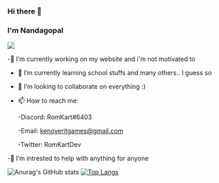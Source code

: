### Hi there 👋

### I'm Nandagopal

![](https://komarev.com/ghpvc/?username=RomKart&label=PROFILE+VIEWS)

-🔭 I’m currently working on my website and i'm not motivated to

- 🌱 I’m currently learning school stuffs and many others.. I guess so

- 👯 I’m looking to collaborate on everything :)

- 📫 How to reach me: 

   -Discord: RomKart#6403

   -Email: kenoveritgames@gmail.com

   -Twitter: RomKartDev


-🌷 I’m intrested to help with anything for anyone 




<!--
- 💬 Ask me about ...
- 😄 Pronouns: ...
- ⚡ Fun fact: ...
-->

![Anurag's GitHub stats](https://github-readme-stats.vercel.app/api?username=RomKart&hide_border=enabled&theme=tokyonight&show_icons=true)
[![Top Langs](https://github-readme-stats.vercel.app/api/top-langs/?username=RomKart&layout=compact&hide_border=enabled&theme=tokyonight)](https://github.com/anuraghazra/github-readme-stats)


